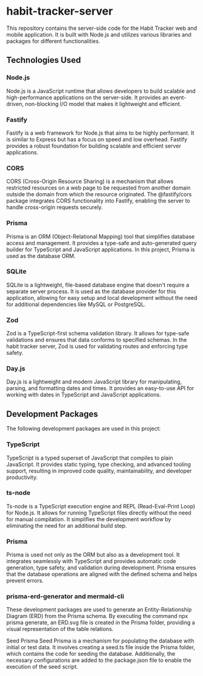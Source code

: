 # habit-tracker-server
This repository contains the server-side code for the Habit Tracker web and mobile application. It is built with Node.js and utilizes various libraries and packages for different functionalities.

## Technologies Used

### Node.js
Node.js is a JavaScript runtime that allows developers to build scalable and high-performance applications on the server-side. It provides an event-driven, non-blocking I/O model that makes it lightweight and efficient.

### Fastify
Fastify is a web framework for Node.js that aims to be highly performant. It is similar to Express but has a focus on speed and low overhead. Fastify provides a robust foundation for building scalable and efficient server applications.

### CORS
CORS (Cross-Origin Resource Sharing) is a mechanism that allows restricted resources on a web page to be requested from another domain outside the domain from which the resource originated. The @fastify/cors package integrates CORS functionality into Fastify, enabling the server to handle cross-origin requests securely.

### Prisma
Prisma is an ORM (Object-Relational Mapping) tool that simplifies database access and management. It provides a type-safe and auto-generated query builder for TypeScript and JavaScript applications. In this project, Prisma is used as the database ORM.

### SQLite
SQLite is a lightweight, file-based database engine that doesn't require a separate server process. It is used as the database provider for this application, allowing for easy setup and local development without the need for additional dependencies like MySQL or PostgreSQL.

### Zod
Zod is a TypeScript-first schema validation library. It allows for type-safe validations and ensures that data conforms to specified schemas. In the habit tracker server, Zod is used for validating routes and enforcing type safety.

### Day.js
Day.js is a lightweight and modern JavaScript library for manipulating, parsing, and formatting dates and times. It provides an easy-to-use API for working with dates in TypeScript and JavaScript applications.

## Development Packages
The following development packages are used in this project:

### TypeScript
TypeScript is a typed superset of JavaScript that compiles to plain JavaScript. It provides static typing, type checking, and advanced tooling support, resulting in improved code quality, maintainability, and developer productivity.

### ts-node
Ts-node is a TypeScript execution engine and REPL (Read-Eval-Print Loop) for Node.js. It allows for running TypeScript files directly without the need for manual compilation. It simplifies the development workflow by eliminating the need for an additional build step.

### Prisma
Prisma is used not only as the ORM but also as a development tool. It integrates seamlessly with TypeScript and provides automatic code generation, type safety, and validation during development. Prisma ensures that the database operations are aligned with the defined schema and helps prevent errors.

### prisma-erd-generator and mermaid-cli
These development packages are used to generate an Entity-Relationship Diagram (ERD) from the Prisma schema. By executing the command npx prisma generate, an ERD.svg file is created in the Prisma folder, providing a visual representation of the table relations.

Seed Prisma
Seed Prisma is a mechanism for populating the database with initial or test data. It involves creating a seed.ts file inside the Prisma folder, which contains the code for seeding the database. Additionally, the necessary configurations are added to the package.json file to enable the execution of the seed script.